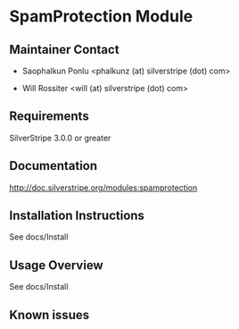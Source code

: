 # SpamProtection Module

## Maintainer Contact

 * Saophalkun Ponlu
   <phalkunz (at) silverstripe (dot) com>

 * Will Rossiter
   <will (at) silverstripe (dot) com>

## Requirements

SilverStripe 3.0.0 or greater

## Documentation

http://doc.silverstripe.org/modules:spamprotection

## Installation Instructions

See docs/Install

## Usage Overview

See docs/Install

## Known issues
